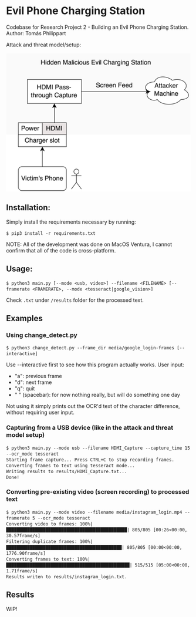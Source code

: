 # Evil Phone Charging Station
Codebase for Research Project 2 - Building an Evil Phone Charging Station. 
Author: Tomás Philippart

Attack and threat model/setup:

![Attack model](docs/AttackAndThreatModel.png)

## Installation:

Simply install the requirements necessary by running:

```console
$ pip3 install -r requirements.txt
```

NOTE: All of the development was done on MacOS Ventura, I cannot confirm that all of the code is cross-platform.

## Usage: 

```console
$ python3 main.py [--mode <usb, video>] --filename <FILENAME> [--framerate <FRAMERATE>, --mode <tesseract|google_vision>]
```

Check ``.txt`` under ``/results`` folder for the processed text.

## Examples

### Using change_detect.py

```console
$ python3 change_detect.py --frame_dir media/google_login-frames [--interactive]
```

Use --interactive first to see how this program actually works. User input:
  * "a": previous frame
  * "d": next frame
  * "q": quit
  * " " (spacebar): for now nothing really, but will do something one day

Not using it simply prints out the OCR'd text of the character difference, without requiring user input.


### Capturing from a USB device (like in the attack and threat model setup)

```console
$ python3 main.py --mode usb --filename HDMI_Capture --capture_time 15 --ocr_mode tesseract
Starting frame capture... Press CTRL+C to stop recording frames.
Converting frames to text using tesseract mode...
Writing results to results/HDMI_Capture.txt...
Done!
```

### Converting pre-existing video (screen recording) to processed text

```console
$ python3 main.py --mode video --filename media/instagram_login.mp4 --framerate 5 --ocr_mode tesseract
Converting video to frames: 100%|██████████████████████████████████████████████| 805/805 [00:26<00:00, 30.57frame/s]
Filtering duplicate frames: 100%|████████████████████████████████████████████| 805/805 [00:00<00:00, 1776.90frame/s]
Converting frames to text: 100%|███████████████████████████████████████████████| 515/515 [05:00<00:00,  1.71frame/s]
Results writen to results/instagram_login.txt.
```

## Results

WIP!